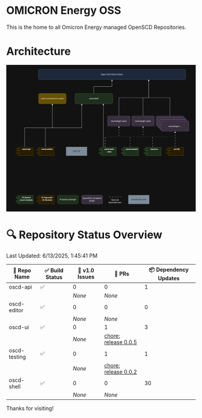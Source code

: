# OMICRON Energy OSS

This is the home to all Omicron Energy managed OpenSCD Repositories.

# Architecture

![Architecture](/assets/oscd-arch.png)

# 🔍 Repository Status Overview

Last Updated: 6/13/2025, 1:45:41 PM

| 📘 Repo Name | ✅ Build Status | 🐛 v1.0 Issues | 🔁 PRs | 📦 Dependency Updates |
|-------------|----------------|----------------|--------|------------------------|
| oscd-api | ✅ | 0 | 0 | 1 |
| | | _None_ | _None_ | |
| oscd-editor | ✅ | 0 | 0 | 0 |
| | | _None_ | _None_ | |
| oscd-ui | ✅ | 0 | 1 | 3 |
| | | _None_ | [chore: release 0.0.5](https://github.com/OMICRONEnergyOSS/oscd-ui/pull/8) | |
| oscd-testing | ✅ | 0 | 1 | 1 |
| | | _None_ | [chore: release 0.0.2](https://github.com/OMICRONEnergyOSS/oscd-testing/pull/2) | |
| oscd-shell | ✅ | 0 | 0 | 30 |
| | | _None_ | _None_ | |


Thanks for visiting!
